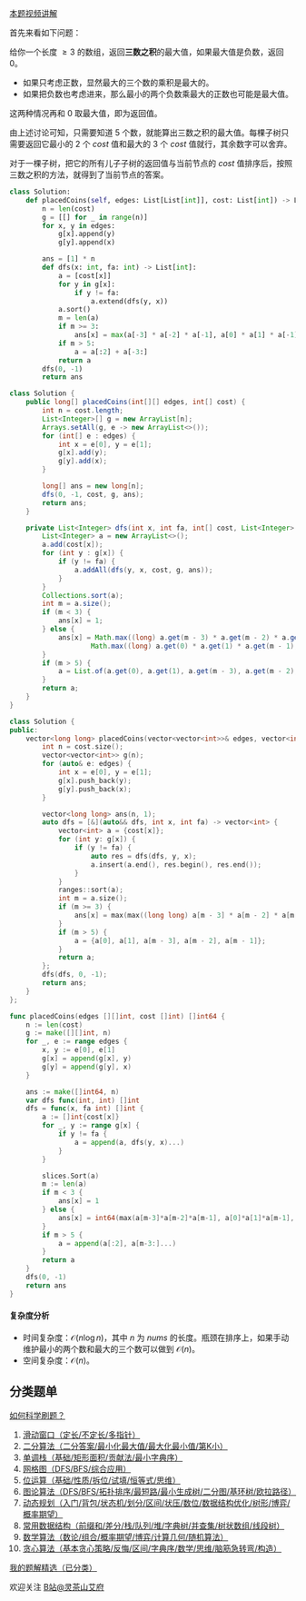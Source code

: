 [本题视频讲解](https://www.bilibili.com/video/BV1jg4y1y7PA/)

首先来看如下问题：

给你一个长度 $\ge 3$ 的数组，返回**三数之积**的最大值，如果最大值是负数，返回 $0$。

- 如果只考虑正数，显然最大的三个数的乘积是最大的。
- 如果把负数也考虑进来，那么最小的两个负数乘最大的正数也可能是最大值。

这两种情况再和 $0$ 取最大值，即为返回值。

由上述讨论可知，只需要知道 $5$ 个数，就能算出三数之积的最大值。每棵子树只需要返回它最小的 $2$ 个 $\textit{cost}$ 值和最大的 $3$ 个 $\textit{cost}$ 值就行，其余数字可以舍弃。

对于一棵子树，把它的所有儿子子树的返回值与当前节点的 $\textit{cost}$ 值排序后，按照三数之积的方法，就得到了当前节点的答案。

```py [sol-Python3]
class Solution:
    def placedCoins(self, edges: List[List[int]], cost: List[int]) -> List[int]:
        n = len(cost)
        g = [[] for _ in range(n)]
        for x, y in edges:
            g[x].append(y)
            g[y].append(x)

        ans = [1] * n
        def dfs(x: int, fa: int) -> List[int]:
            a = [cost[x]]
            for y in g[x]:
                if y != fa:
                    a.extend(dfs(y, x))
            a.sort()
            m = len(a)
            if m >= 3:
                ans[x] = max(a[-3] * a[-2] * a[-1], a[0] * a[1] * a[-1], 0)
            if m > 5:
                a = a[:2] + a[-3:]
            return a
        dfs(0, -1)
        return ans
```

```java [sol-Java]
class Solution {
    public long[] placedCoins(int[][] edges, int[] cost) {
        int n = cost.length;
        List<Integer>[] g = new ArrayList[n];
        Arrays.setAll(g, e -> new ArrayList<>());
        for (int[] e : edges) {
            int x = e[0], y = e[1];
            g[x].add(y);
            g[y].add(x);
        }

        long[] ans = new long[n];
        dfs(0, -1, cost, g, ans);
        return ans;
    }

    private List<Integer> dfs(int x, int fa, int[] cost, List<Integer>[] g, long[] ans) {
        List<Integer> a = new ArrayList<>();
        a.add(cost[x]);
        for (int y : g[x]) {
            if (y != fa) {
                a.addAll(dfs(y, x, cost, g, ans));
            }
        }
        Collections.sort(a);
        int m = a.size();
        if (m < 3) {
            ans[x] = 1;
        } else {
            ans[x] = Math.max((long) a.get(m - 3) * a.get(m - 2) * a.get(m - 1),
                    Math.max((long) a.get(0) * a.get(1) * a.get(m - 1), 0));
        }
        if (m > 5) {
            a = List.of(a.get(0), a.get(1), a.get(m - 3), a.get(m - 2), a.get(m - 1));
        }
        return a;
    }
}
```

```cpp [sol-C++]
class Solution {
public:
    vector<long long> placedCoins(vector<vector<int>>& edges, vector<int>& cost) {
        int n = cost.size();
        vector<vector<int>> g(n);
        for (auto& e: edges) {
            int x = e[0], y = e[1];
            g[x].push_back(y);
            g[y].push_back(x);
        }

        vector<long long> ans(n, 1);
        auto dfs = [&](auto&& dfs, int x, int fa) -> vector<int> {
            vector<int> a = {cost[x]};
            for (int y: g[x]) {
                if (y != fa) {
                    auto res = dfs(dfs, y, x);
                    a.insert(a.end(), res.begin(), res.end());
                }
            }
            ranges::sort(a);
            int m = a.size();
            if (m >= 3) {
                ans[x] = max(max((long long) a[m - 3] * a[m - 2] * a[m - 1], (long long) a[0] * a[1] * a[m - 1]), 0LL);
            }
            if (m > 5) {
                a = {a[0], a[1], a[m - 3], a[m - 2], a[m - 1]};
            }
            return a;
        };
        dfs(dfs, 0, -1);
        return ans;
    }
};
```

```go [sol-Go]
func placedCoins(edges [][]int, cost []int) []int64 {
	n := len(cost)
	g := make([][]int, n)
	for _, e := range edges {
		x, y := e[0], e[1]
		g[x] = append(g[x], y)
		g[y] = append(g[y], x)
	}

	ans := make([]int64, n)
	var dfs func(int, int) []int
	dfs = func(x, fa int) []int {
		a := []int{cost[x]}
		for _, y := range g[x] {
			if y != fa {
				a = append(a, dfs(y, x)...)
			}
		}

		slices.Sort(a)
		m := len(a)
		if m < 3 {
			ans[x] = 1
		} else {
			ans[x] = int64(max(a[m-3]*a[m-2]*a[m-1], a[0]*a[1]*a[m-1], 0))
		}
		if m > 5 {
			a = append(a[:2], a[m-3:]...)
		}
		return a
	}
	dfs(0, -1)
	return ans
}
```

#### 复杂度分析

- 时间复杂度：$\mathcal{O}(n\log n)$，其中 $n$ 为 $\textit{nums}$ 的长度。瓶颈在排序上，如果手动维护最小的两个数和最大的三个数可以做到 $\mathcal{O}(n)$。
- 空间复杂度：$\mathcal{O}(n)$。

## 分类题单

[如何科学刷题？](https://leetcode.cn/circle/discuss/RvFUtj/)

1. [滑动窗口（定长/不定长/多指针）](https://leetcode.cn/circle/discuss/0viNMK/)
2. [二分算法（二分答案/最小化最大值/最大化最小值/第K小）](https://leetcode.cn/circle/discuss/SqopEo/)
3. [单调栈（基础/矩形面积/贡献法/最小字典序）](https://leetcode.cn/circle/discuss/9oZFK9/)
4. [网格图（DFS/BFS/综合应用）](https://leetcode.cn/circle/discuss/YiXPXW/)
5. [位运算（基础/性质/拆位/试填/恒等式/思维）](https://leetcode.cn/circle/discuss/dHn9Vk/)
6. [图论算法（DFS/BFS/拓扑排序/最短路/最小生成树/二分图/基环树/欧拉路径）](https://leetcode.cn/circle/discuss/01LUak/)
7. [动态规划（入门/背包/状态机/划分/区间/状压/数位/数据结构优化/树形/博弈/概率期望）](https://leetcode.cn/circle/discuss/tXLS3i/)
8. [常用数据结构（前缀和/差分/栈/队列/堆/字典树/并查集/树状数组/线段树）](https://leetcode.cn/circle/discuss/mOr1u6/)
9. [数学算法（数论/组合/概率期望/博弈/计算几何/随机算法）](https://leetcode.cn/circle/discuss/IYT3ss/)
10. [贪心算法（基本贪心策略/反悔/区间/字典序/数学/思维/脑筋急转弯/构造）](https://leetcode.cn/circle/discuss/g6KTKL/)

[我的题解精选（已分类）](https://github.com/EndlessCheng/codeforces-go/blob/master/leetcode/SOLUTIONS.md)

欢迎关注 [B站@灵茶山艾府](https://space.bilibili.com/206214)
